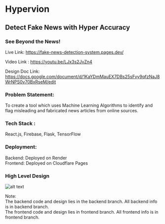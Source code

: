 # Hypervion
## Detect Fake News with Hyper Accuracy
### See Beyond the News!

Live Link: https://fake-news-detection-system.pages.dev/

Video Link : https://youtu.be/LJx3s2JvZn4

Design Doc Link: https://docs.google.com/document/d/1KaYDmMauEX7DBs25sFvy9qfzNaJ8WrNPS0v70BxRseM/edit

### Problem Statement:
To  create a tool which uses Machine Learning Algorithms to identify and flag misleading and fabricated news articles from online sources.

### Tech Stack : 
 
React.js, Firebase, Flask, TensorFlow

### Deployment:
Backend: Deployed on Render \
Frontend: Deployed on Cloudflare Pages

### High Level Design
![alt text](https://drive.google.com/file/d/1b3ZyLPfzqsv1gpy84Cs4t3wr1YaoX1t4/view?usp=sharing)

Note:\
The backend code and design  lies in the backend branch. All backend info is in backend branch.\
The frontend code and design lies in frontend branch. All frontend info is in frontend branch.
